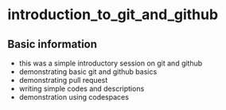 # introduction_to_git_and_github
## Basic information
<ul>
  <li>this was a simple introductory session on git and github</li>
  <li>demonstrating basic git and github basics</li>
  <li>demonstrating pull request</li>
  <li>writing simple codes and descriptions</li>
  <li>demonstration using codespaces</li>
</ul>

